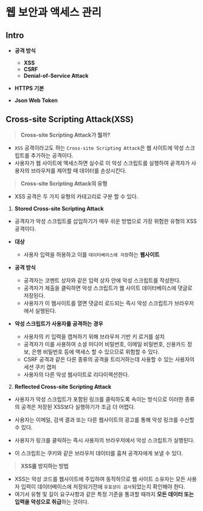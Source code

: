 # 웹 보안과 액세스 관리

## Intro

- **공격 방식**
	- **XSS**
	- **CSRF**
	- **Denial-of-Service Attack**
  
- **HTTPS 기본**
  
- **Json Web Token**


## Cross-site Scripting Attack(XSS)

> **Cross-site Scripting Attack가 뭘까?**

- `XSS` 공격이라고도 하는 `Cross-site Scripting Attack`은 웹 사이트에 악성 스크립트를 추가하는 공격이다.
- 사용자가 웹 사이트에 액세스하면 실수로 이 악성 스크립트를 실행하여 곹격자가 사용자의 브라우저를 제어할 때 데이터를 손상시킨다.

> **Cross-site Scripting Attack의 유형**

- XSS 공격은 두 가지 유형의 카테고리로 구분 할 수 있다.

1. **Stored Cross-site Scripting Attack**

- 공격자가 악성 스크립트를 삽입하기가 매우 쉬운 방법으로 가장 위험한 유형의 XSS 공격이다.

- **대상**
	- 사용자 입력을 허용하고 이를 `데이터베이스에 저장`하는 **웹사이트**

- **공격 방식**
	- 공격자는 코멘트 상자와 같은 입력 상자 안에 악성 스크립트를 작성한다.
	- 공격자가 제출을 클릭하면 악성 스크립트가 웹 사이트 데이터베이스에 댓글로 저장된다.
	- 사용자가 이 웹사이트를 열면 댓글리 로드되는 즉시 악성 스크립트가 브라우저에서 실행된다.

- **악성 스크립트가 사용자를 공격하는 경우**
	- 사용자의 키 입력을 캡쳐하기 위해 브라우저 기반 키 로거를 설치
	- 공격자가 이를 사용하여 소셜 미디어 비밀번호, 이메일 비밀번호, 신용카드 정보, 은행 비밀번호 등에 액세스 할 수 있으므로 위험할 수 있다.
	- CSRF 공격과 같은 다른 종류의 공격을 트리거하는데 사용할 수 있는 사용자의 세션 쿠키 캡처
	- 사용자의 다른 악성 웹사이트로 리다이렉션한다.

2. **Reflected Cross-site Scripting Attack**

- 사용자가 악성 스크립트가 포함된 링크를 클릭하도록 속이는 방식으로 이러한 종류의 공격은 저장된 XSS보다 실행하기가 조금 더 어렵다.

- 사용자는 이메일, 검색 결과 또는 다른 웹사이트의 광고를 통해 악성 링크를 수신할 수 있다.
- 사용자가 링크를 클릭하는 즉시 사용자의 브라우저에서 악성 스크립트가 실행된다.
- 이 스크립트는 쿠키와 같은 브라우저 데이터를 훔쳐 공격자에게 보낼 수 있다.

> **XSS를 방지하는 방법**

- XSS는 악성 코드를 웹사이트에 주입하여 동작하므로 웹 사이트 소유자는 모든 사용자 입력이 데이터베이스에 저장되기전에 `유효성이 검사`되었는지 확인해야 한다.
- 여기서 유형 및 길이 요구사항과 같은 특정 기준을 통과할 때까지 **모든 데이터 또는 입력을 악성으로 취급**하는 것이다.
